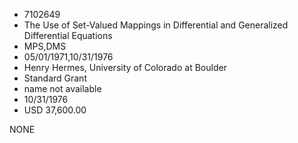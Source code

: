 * 7102649
* The Use of Set-Valued Mappings in Differential and          Generalized Differential Equations
* MPS,DMS
* 05/01/1971,10/31/1976
* Henry Hermes, University of Colorado at Boulder
* Standard Grant
*   name not available
* 10/31/1976
* USD 37,600.00

NONE